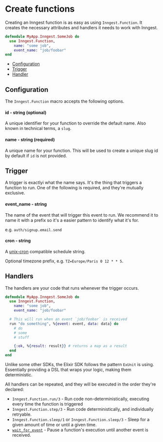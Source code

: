 # Create functions

Creating an Inngest function is as easy as using `Inngest.Function`. It creates
the necessary attributes and handlers it needs to work with Inngest.

``` elixir
defmodule MyApp.Inngest.SomeJob do
  use Inngest.Function,
    name: "some job",
    event_name: "job/foobar"
end
```

- [Configuration](#configuration)
- [Trigger](#trigger)
- [Handler](#handler)

## Configuration

The `Inngest.Function` macro accepts the following options.

#### id - string (optional)

A unique identifier for your function to override the default name.
Also known in technical terms, a `slug`.

#### name - string (required)

A unique name for your function. This will be used to create a unique
slug id by default if `id` is not provided.


## Trigger

A trigger is exactlyi what the name says. It's the thing that triggers a function
to run. One of the following is required, and they're mutually exclusive.

#### event_name - string

The name of the event that will trigger this event to run.
We recommend it to name it with a prefix so it's a easier pattern to identify
what it's for.

e.g. `auth/signup.email.send`

#### cron - string

A [unix-cron](https://crontab.guru/) compatible schedule string.

Optional timezone prefix, e.g. `TZ=Europe/Paris 0 12 * * 5`.

## Handlers

The handlers are your code that runs whenever the trigger occurs.

``` elixir
defmodule MyApp.Inngest.SomeJob do
  use Inngest.Function,
    name: "some job",
    event_name: "job/foobar"

  # This will run when an event `job/foobar` is received
  run "do something", %{event: event, data: data} do
    # do
    # some
    # stuff

    {:ok, %{result: result}} # returns a map as a result
  end
end
```

Unlike some other SDKs, the Elixir SDK follows the pattern `ExUnit` is using.
Essentially providing a DSL that wraps your logic, making them deterministic.

All handlers can be repeated, and they will be executed in the order they're
declared:

- `Inngest.Function.run/3` - Run code non-deterministically, executing every time the function is triggered
- `Inngest.Function.step/3` - Run code deterministically, and individually retryable.
- `Inngest.Function.sleep/1` or `Inngest.Function.sleep/3` - Sleep for a given amount of time or until a given time.
- [`wait_for_event`](wait-for-event.html) - Pause a function's execution until another event is received.
